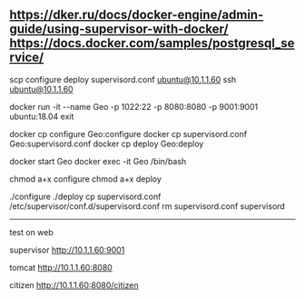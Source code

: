 https://dker.ru/docs/docker-engine/admin-guide/using-supervisor-with-docker/
https://docs.docker.com/samples/postgresql_service/
------------------------------------------------------------------------------


scp configure deploy supervisord.conf ubuntu@10.1.1.60
ssh ubuntu@10.1.1.60

docker run -it --name Geo -p 1022:22 -p 8080:8080 -p 9001:9001  ubuntu:18.04
exit

docker cp configure Geo:configure
docker cp supervisord.conf Geo:supervisord.conf
docker cp deploy Geo:deploy

docker start Geo
docker exec -it Geo /bin/bash

chmod a+x configure
chmod a+x deploy

./configure
./deploy
cp supervisord.conf /etc/supervisor/conf.d/supervisord.conf
rm supervisord.conf
supervisord


-----------------------------------------------------------------
test  on web

supervisor
http://10.1.1.60:9001

tomcat
http://10.1.1.60:8080

citizen
http://10.1.1.60:8080/citizen




